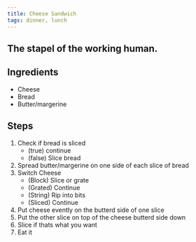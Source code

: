 ```yaml
---
title: Cheese Sandwich
tags: dinner, lunch
---
```


## The stapel of the working human.

## Ingredients

- Cheese
- Bread
- Butter/margerine

## Steps

1. Check if bread is sliced
	- (true) continue
	- (false) Slice bread
2. Spread butter/margerine on one side of each slice of bread
3. Switch Cheese
	- (Block) Slice or grate
	- (Grated) Continue
	- (String) Rip into bits
	- (Sliced) Continue
4. Put cheese evently on the  butterd side of one slice
5. Put the other slice on top of the cheese butterd side down
6. Slice if thats what you want
7. Eat it

